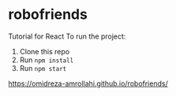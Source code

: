 # robofriends
Tutorial for React
To run the project:

1. Clone this repo
2. Run `npm install`
3. Run `npm start`

https://omidreza-amrollahi.github.io/robofriends/
